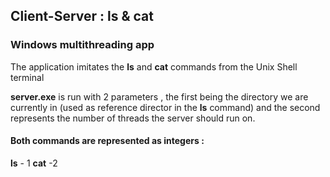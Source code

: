 ## Client-Server : ls & cat
### Windows multithreading app

The application imitates the **ls** and **cat** commands from the Unix Shell terminal 

**server.exe** is run with 2 parameters , the first being the directory we are currently in (used as reference director in the **ls** command) and the second represents the number of threads the server should run on.

#### Both commands are represented as integers :

**ls** - 1
**cat** -2



